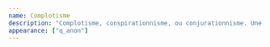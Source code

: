 ```yaml
---
name: Complotisme
description: "Complotisme, conspirationnisme, ou conjurationnisme. Une théorie du complot est un type de discours qui décrit un événement comme résultant pour l'essentiel de l'action planifiée et dissimulée d'un petit groupe, différent des acteurs apparents, en écartant la démarche d'investigation historique (multicausale et ouverte aux hypothèses en concurrence mais retenant les plus plausibles) au profit d'une démarche reposant sur une explication univoque et monocausale qui voit partout les signes de l'intervention et de la puissance de ce groupe principal, y compris dans le fait que les preuves manquent (ce serait la preuve de la puissance dissimulatrice des comploteurs), et d'un discours n'autorisant pas sa réfutabilité."
appearance: ["q_anon"]
---
```

